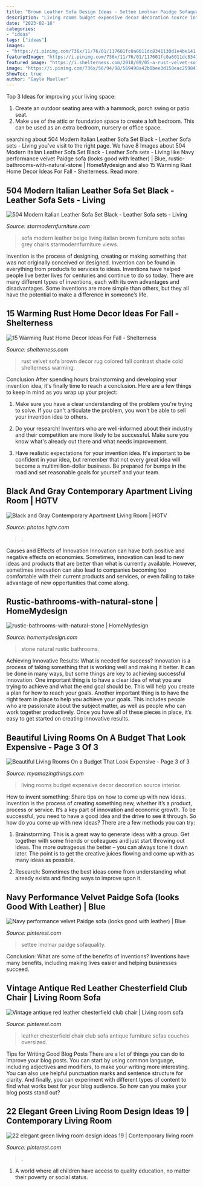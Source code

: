 ```yaml
---
title: "Brown Leather Sofa Design Ideas - Settee Lmolnar Paidge Sofaquality"
description: "Living rooms budget expensive decor decoration source interior"
date: "2023-02-16"
categories:
- "ideas"
tags: ["ideas"]
images:
- "https://i.pinimg.com/736x/11/76/01/117601fc0a6011dc8341130d1e4be141.jpg"
featuredImage: "https://i.pinimg.com/736x/11/76/01/117601fc0a6011dc8341130d1e4be141.jpg"
featured_image: "https://i.shelterness.com/2018/09/05-a-rust-velvet-sofa-and-a-brown-rug-contrast-the-cold-blue-shade-of-the-room.jpg"
image: "https://i.pinimg.com/736x/56/94/98/569498a42b0bee3d158eac25984724a5.jpg"
ShowToc: true
author: "Gayle Mueller"
---
```



Top 3 Ideas for improving your living space:
1. Create an outdoor seating area with a hammock, porch swing or patio seat.
2. Make use of the attic or foundation space to create a loft bedroom. This can be used as an extra bedroom, nursery or office space.

	

		
searching about 504 Modern Italian Leather Sofa Set Black - Leather Sofa sets - Living you've visit to the right page. We have 8 Images about 504 Modern Italian Leather Sofa Set Black - Leather Sofa sets - Living like Navy performance velvet Paidge sofa (looks good with leather) | Blue, rustic-bathrooms-with-natural-stone | HomeMydesign and also 15 Warming Rust Home Decor Ideas For Fall - Shelterness. Read more:
		
    
## 504 Modern Italian Leather Sofa Set Black - Leather Sofa Sets - Living

<img loading=lazy src="http://starmodernfurniture.com/media/catalog/product/cache/1/thumbnail/9df78eab33525d08d6e5fb8d27136e95/4/0/405-new_enl_1_1_1_1.jpg" onerror="this.onerror=null;this.src='https://tse3.mm.bing.net/th?id=OIP.Wx1CIQJNnQQ-aPIyosnYzgHaEf&amp;pid=15.1';" alt="504 Modern Italian Leather Sofa Set Black - Leather Sofa sets - Living">

_Source: starmodernfurniture.com_

>sofa modern leather beige living italian brown furniture sets sofas grey chairs starmodernfurniture views. 

	

Invention is the process of designing, creating or making something that was not originally conceived or designed. Invention can be found in everything from products to services to ideas. Inventions have helped people live better lives for centuries and continue to do so today. There are many different types of inventions, each with its own advantages and disadvantages. Some inventions are more simple than others, but they all have the potential to make a difference in someone’s life.

    
## 15 Warming Rust Home Decor Ideas For Fall - Shelterness

<img loading=lazy src="https://i.shelterness.com/2018/09/05-a-rust-velvet-sofa-and-a-brown-rug-contrast-the-cold-blue-shade-of-the-room.jpg" onerror="this.onerror=null;this.src='https://tse2.mm.bing.net/th?id=OIP.Mvd3HnRzWuAr4R_tD-2nNQHaJ4&amp;pid=15.1';" alt="15 Warming Rust Home Decor Ideas For Fall - Shelterness">

_Source: shelterness.com_

>rust velvet sofa brown decor rug colored fall contrast shade cold shelterness warming. 

	

Conclusion
After spending hours brainstorming and developing your invention idea, it's finally time to reach a conclusion. Here are a few things to keep in mind as you wrap up your project:
1. Make sure you have a clear understanding of the problem you're trying to solve. If you can't articulate the problem, you won't be able to sell your invention idea to others.

2. Do your research! Inventors who are well-informed about their industry and their competition are more likely to be successful. Make sure you know what's already out there and what needs improvement.

3. Have realistic expectations for your invention idea. It's important to be confident in your idea, but remember that not every great idea will become a multimillion-dollar business. Be prepared for bumps in the road and set reasonable goals for yourself and your team.

    
## Black And Gray Contemporary Apartment Living Room | HGTV

<img loading=lazy src="https://hgtvhome.sndimg.com/content/dam/images/hgtv/fullset/2014/5/23/0/DP_Preston-Lee-gray-contemporary-masculine-living-room_h.jpg.rend.hgtvcom.616.462.suffix/1401383322119.jpeg" onerror="this.onerror=null;this.src='https://tse3.mm.bing.net/th?id=OIP.05Er5h9aLOug4VRzVld4MQHaFj&amp;pid=15.1';" alt="Black and Gray Contemporary Apartment Living Room | HGTV">

_Source: photos.hgtv.com_

>. 

	

Causes and Effects of Innovation
Innovation can have both positive and negative effects on economies. Sometimes, innovation can lead to new ideas and products that are better than what is currently available. However, sometimes innovation can also lead to companies becoming too comfortable with their current products and services, or even failing to take advantage of new opportunities that come along.

    
## Rustic-bathrooms-with-natural-stone | HomeMydesign

<img loading=lazy src="https://homemydesign.com/wp-content/uploads/2016/05/rustic-bathrooms-with-natural-stone.jpg" onerror="this.onerror=null;this.src='https://tse2.mm.bing.net/th?id=OIP.CbeNCt57K0ymiVeIWkOygAHaJ4&amp;pid=15.1';" alt="rustic-bathrooms-with-natural-stone | HomeMydesign">

_Source: homemydesign.com_

>stone natural rustic bathrooms. 

	

Achieving Innovative Results: What is needed for success?
Innovation is a process of taking something that is working well and making it better. It can be done in many ways, but some things are key to achieving successful innovation. One important thing is to have a clear idea of what you are trying to achieve and what the end goal should be. This will help you create a plan for how to reach your goals. Another important thing is to have the right team in place to help you achieve your goals. This includes people who are passionate about the subject matter, as well as people who can work together productively. Once you have all of these pieces in place, it’s easy to get started on creating innovative results.

    
## Beautiful Living Rooms On A Budget That Look Expensive - Page 3 Of 3

<img loading=lazy src="http://myamazingthings.com/wp-content/uploads/2017/04/living-room-home-decor-decorating-ideas-on-a_idea-for-home-decoration_ideas_curtain-design-ideas-gel-nail-designs-bathroom-tile-garden-acrylic-bar-loft-modern-interior_797x575.jpg" onerror="this.onerror=null;this.src='https://tse3.mm.bing.net/th?id=OIP.SmBtCt3dwDQ2h8hIWTZL5AHaFV&amp;pid=15.1';" alt="Beautiful Living Rooms On a Budget That Look Expensive - Page 3 of 3">

_Source: myamazingthings.com_

>living rooms budget expensive decor decoration source interior. 

	

How to invent something: Share tips on how to come up with new ideas.
Invention is the process of creating something new, whether it’s a product, process or service. It’s a key part of innovation and economic growth. To be successful, you need to have a good idea and the drive to see it through.
So how do you come up with new ideas? There are a few methods you can try:

1. Brainstorming: This is a great way to generate ideas with a group. Get together with some friends or colleagues and just start throwing out ideas. The more outrageous the better – you can always tone it down later. The point is to get the creative juices flowing and come up with as many ideas as possible.

2. Research: Sometimes the best ideas come from understanding what already exists and finding ways to improve upon it.

    
## Navy Performance Velvet Paidge Sofa (looks Good With Leather) | Blue

<img loading=lazy src="https://i.pinimg.com/736x/11/76/01/117601fc0a6011dc8341130d1e4be141.jpg" onerror="this.onerror=null;this.src='https://tse3.mm.bing.net/th?id=OIP.D1NiXvKldoT_yPTtQsCb4gHaIQ&amp;pid=15.1';" alt="Navy performance velvet Paidge sofa (looks good with leather) | Blue">

_Source: pinterest.com_

>settee lmolnar paidge sofaquality. 

	

Conclusion: What are some of the benefits of inventions?
Inventions have many benefits, including making lives easier and helping businesses succeed.

    
## Vintage Antique Red Leather Chesterfield Club Chair | Living Room Sofa

<img loading=lazy src="https://i.pinimg.com/736x/91/d5/d4/91d5d4599a899e3679b4231a3c9b6b67--leather-chesterfield-tally-ho.jpg" onerror="this.onerror=null;this.src='https://tse3.mm.bing.net/th?id=OIP.0QQoVTUPp1IaNrvtcA_n4QHaJ3&amp;pid=15.1';" alt="Vintage antique red leather chesterfield club chair | Living room sofa">

_Source: pinterest.com_

>leather chesterfield chair club sofa antique furniture sofas couches oversized. 

	

Tips for Writing Good Blog Posts
There are a lot of things you can do to improve your blog posts. You can start by using common language, including adjectives and modifiers, to make your writing more interesting. You can also use helpful punctuation marks and sentence structure for clarity. And finally, you can experiment with different types of content to find what works best for your blog audience. So how can you make your blog posts stand out?

    
## 22 Elegant Green Living Room Design Ideas 19 | Contemporary Living Room

<img loading=lazy src="https://i.pinimg.com/736x/56/94/98/569498a42b0bee3d158eac25984724a5.jpg" onerror="this.onerror=null;this.src='https://tse4.mm.bing.net/th?id=OIP.rz1fP-Lyjnfz1FKP4-RMngHaJ4&amp;pid=15.1';" alt="22 elegant green living room design ideas 19 | Contemporary living room">

_Source: pinterest.com_

>. 

	

1. A world where all children have access to quality education, no matter their poverty or social status. 

